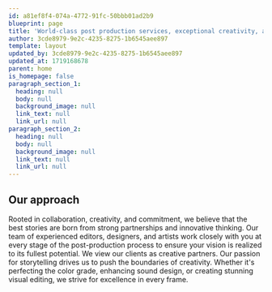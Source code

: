 ```yaml
---
id: a81ef8f4-074a-4772-91fc-50bbb01ad2b9
blueprint: page
title: 'World-class post production services, exceptional creativity, and a commitment to seamless collaboration.'
author: 3cde8979-9e2c-4235-8275-1b6545aee897
template: layout
updated_by: 3cde8979-9e2c-4235-8275-1b6545aee897
updated_at: 1719168678
parent: home
is_homepage: false
paragraph_section_1:
  heading: null
  body: null
  background_image: null
  link_text: null
  link_url: null
paragraph_section_2:
  heading: null
  body: null
  background_image: null
  link_text: null
  link_url: null
---
```

<h2> Our approach </h2>
<p>
Rooted in collaboration, creativity, and commitment, we believe that the best stories are born from strong partnerships and innovative thinking. Our team of experienced editors, designers, and artists work closely with you at every stage of the post-production process to ensure your vision is realized to its fullest potential. We view our clients as creative partners. Our passion for storytelling drives us to push the boundaries of creativity. Whether it's perfecting the color grade, enhancing sound design, or creating stunning visual editing, we strive for excellence in every frame.</p>
